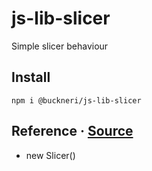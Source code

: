 # js-lib-slicer

Simple slicer behaviour

## Install

```
npm i @buckneri/js-lib-slicer
```

## Reference · [Source](https://github.com/ibuckner/js-lib/blob/master/packages/js-lib-slicer/src/js-lib-slicer.ts)

* new Slicer()
